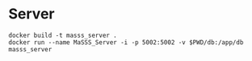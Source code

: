 # Server
```console
docker build -t masss_server .
docker run --name MaSSS_Server -i -p 5002:5002 -v $PWD/db:/app/db masss_server 
```